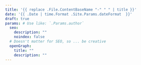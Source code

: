 ```yaml
---
title: '{{ replace .File.ContentBaseName "-" " " | title }}'
date: '{{ .Date | time.Format .Site.Params.dateFormat  }}'
draft: true
params: # Use like: `.Params.author`
  seo:
    description: ""
    noindex: false
  # Doesn't matter for SEO, so ... be creative
  openGraph:
    title: ""
    description: ""
---
```


